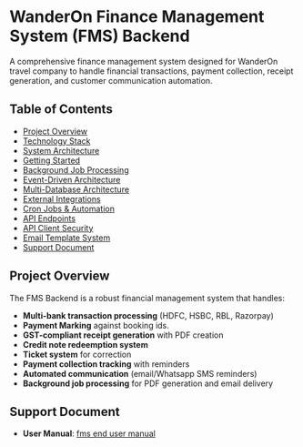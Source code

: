 # WanderOn Finance Management System (FMS) Backend

A comprehensive finance management system designed for WanderOn travel company to handle financial transactions, payment collection, receipt generation, and customer communication automation.

## Table of Contents

- [Project Overview](#project-overview)
- [Technology Stack](docs/technology-stack.md)
- [System Architecture](docs/system-architecture.md)
- [Getting Started](docs/getting-started.md)
- [Background Job Processing](docs/background-jobs.md)
- [Event-Driven Architecture](docs/event-architecture.md)
- [Multi-Database Architecture](docs/database.md)
- [External Integrations](docs/external-integrations.md)
- [Cron Jobs & Automation](docs/cron-automation.md)
- [API Endpoints](docs/api-endpoints.md)
- [API Client Security](docs/api-security.md)
- [Email Template System](docs/email-templates.md)
- [Support Document](#support-document)

## Project Overview

The FMS Backend is a robust financial management system that handles:

- **Multi-bank transaction processing** (HDFC, HSBC, RBL, Razorpay)
- **Payment Marking** against booking ids.
- **GST-compliant receipt generation** with PDF creation
- **Credit note redeemption system**
- **Ticket system** for correction
- **Payment collection tracking** with reminders
- **Automated communication** (email/Whatsapp SMS reminders)
- **Background job processing** for PDF generation and email delivery

## Support Document

- **User Manual**: [fms end user manual](https://docs.google.com/document/d/141sh5Ca35eJvW42oneFnEJYT6xm6UmxDpWOQibs6ZJ0/edit?usp=sharing)